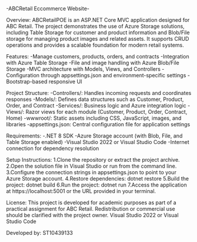 -ABCRetail Eccommerce Website-

Overview:
ABCRetailPOE is an ASP.NET Core MVC application designed for ABC Retail. The project demonstrates the use of Azure Storage solutions, including Table Storage for customer and product information and Blob/File storage for managing product images and related assets. It supports CRUD operations and provides a scalable foundation for modern retail systems.

Features:
-Manage customers, products, orders, and contracts
-Integration with Azure Table Storage
-File and image handling with Azure Blob/File Storage
-MVC architecture with Models, Views, and Controllers
-Configuration through appsettings.json and environment-specific settings
-Bootstrap-based responsive UI

Project Structure:
-Controllers/: Handles incoming requests and coordinates responses
-Models/: Defines data structures such as Customer, Product, Order, and Contract
-Services/: Business logic and Azure integration logic
-Views/: Razor views for each module (Customer, Product, Order, Contract, Home)
-wwwroot/: Static assets including CSS, JavaScript, images, and libraries
-appsettings.json: Central configuration file for application settings

Requirements:
-.NET 8 SDK
-Azure Storage account (with Blob, File, and Table Storage enabled)
-Visual Studio 2022 or Visual Studio Code
-Internet connection for dependency resolution

Setup Instructions:
1.Clone the repository or extract the project archive.
2.Open the solution file in Visual Studio or run from the command line.
3.Configure the connection strings in appsettings.json to point to your Azure Storage account.
4.Restore dependencies: dotnet restore
5.Build the project: dotnet build
6.Run the project: dotnet run
7.Access the application at https://localhost:5001 or the URL provided in your terminal.

License:
This project is developed for academic purposes as part of a practical assignment for ABC Retail. Redistribution or commercial use should be clarified with the project owner.
Visual Studio 2022 or Visual Studio Code

Developed by: ST10439133
